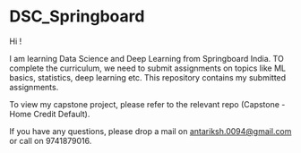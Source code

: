 # DSC_Springboard

Hi !

I am learning Data Science and Deep Learning from Springboard India. TO complete the curriculum, we need to submit assignments on topics like ML basics, statistics, deep learning etc. This repository contains my submitted assignments.

To view my capstone project, please refer to the relevant repo (Capstone - Home Credit Default).

If you have any questions, please drop a mail on antariksh.0094@gmail.com or call on 9741879016.
